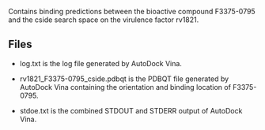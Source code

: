 Contains binding predictions between the bioactive compound F3375-0795 and the cside search space on the virulence factor rv1821.

## Files

- log.txt is the log file generated by AutoDock Vina.

- rv1821_F3375-0795_cside.pdbqt is the PDBQT file generated by AutoDock Vina containing the orientation and binding location of F3375-0795.

- stdoe.txt is the combined STDOUT and STDERR output of AutoDock Vina.

